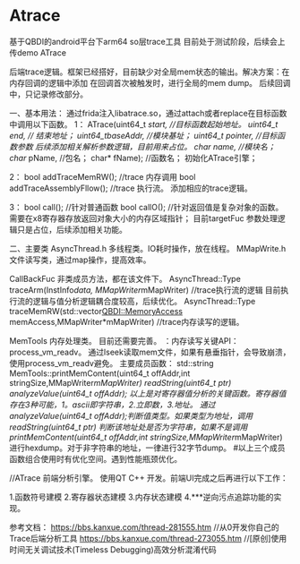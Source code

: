 # Atrace
基于QBDI的android平台下arm64 so层trace工具
目前处于测试阶段，后续会上传demo
ATrace

后端trace逻辑。框架已经搭好，目前缺少对全局mem状态的输出。解决方案：在内存回调的逻辑中添加
在回调首次被触发时，进行全局的mem dump。 后续回调中，只记录修改部分。

一、基本用法：
通过frida注入libatrace.so，通过attach或者replace在目标函数中调用以下函数。
1：
ATrace(uint64_t *start,  //目标函数起始地址。
       uint64_t *end,      // 结束地址；
       uint64_t*baseAddr,   //模块基址；
       uint64_t *pointer,   //目标函数参数  后续添加相关解析参数逻辑，目前用来占位。
       char* name,     //模块名；
       char* pName,     //包名；
       char* fName);        //函数名；
初始化ATrace引擎；

2：
bool addTraceMemRW(); //trace 内存调用
bool addTraceAssemblyFllow();   //trace 执行流。
添加相应的trace逻辑。

3：
bool call(); //针对普通函数
bool callO(); //针对返回值是复杂对象的函数。 需要在x8寄存器存放返回对象大小的内存区域指针；
目前targetFuc 参数处理逻辑只是占位，后续添加相关功能。

二、主要类
AsyncThread.h 多线程类。IO耗时操作，放在线程。
MMapWrite.h  文件读写类，通过map操作，提高效率。

CallBackFuc  非类成员方法，都在该文件下。
    AsyncThread::Type traceArm(InstInfo*data, MMapWriter*mMapWriter)  //trace执行流的逻辑 目前执行流的逻辑与值分析逻辑耦合度较高，后续优化。
    AsyncThread::Type traceMemRW(std::vector<QBDI::MemoryAccess> memAccess,MMapWriter*mMapWriter)    //trace内存读写的逻辑。


MemTools  内存处理类。 目前还需要完善。
    ：内存读写关键API：process_vm_readv。
     通过lseek读取mem文件，如果有悬垂指针，会导致崩溃，使用process_vm_readv避免。
主要成员函数：
    std::string MemTools::printMemContent(uint64_t offAddr,int stringSize,MMapWriter*mMapWriter)
    readString(uint64_t ptr)
    analyzeValue(uint64_t offAddr);
以上是对寄存器值分析的关键函数。寄存器值存在3种可能，1。ascii即字符串，2.立即数，3.地址。
通过 analyzeValue(uint64_t offAddr);判断值类型。如果类型为地址，调用readString(uint64_t ptr)
判断该地址处是否为字符串，如果不是调用printMemContent(uint64_t offAddr,int stringSize,MMapWriter*mMapWriter)
进行hexdump。对于非字符串的地址，一律进行32字节dump。 #以上三个成员函数组合使用时有优化空间。遇到性能瓶颈优化。

//ATrace 前端分析引擎。
使用QT C++ 开发。前端UI完成之后再进行以下工作：

1.函数符号建模
2.寄存器状态建模
3.内存状态建模
4.***逆向污点追踪功能的实现。


参考文档：
    https://bbs.kanxue.com/thread-281555.htm  //从0开发你自己的Trace后端分析工具
    https://bbs.kanxue.com/thread-273055.htm  //[原创]使用时间无关调试技术(Timeless Debugging)高效分析混淆代码

